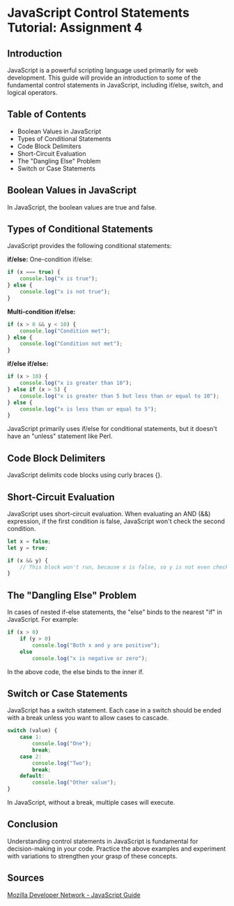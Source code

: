 # JavaScript Control Statements Tutorial: Assignment 4

## Introduction

JavaScript is a powerful scripting language used primarily for web development. This guide will provide an introduction to some of the fundamental control statements in JavaScript, including if/else, switch, and logical operators.

## Table of Contents

- Boolean Values in JavaScript
- Types of Conditional Statements
- Code Block Delimiters
- Short-Circuit Evaluation
- The "Dangling Else" Problem
- Switch or Case Statements

## Boolean Values in JavaScript

In JavaScript, the boolean values are true and false.

## Types of Conditional Statements

JavaScript provides the following conditional statements:

**if/else:**
One-condition if/else:

```javascript
if (x === true) {
    console.log("x is true");
} else {
    console.log("x is not true");
}
```

**Multi-condition if/else:**

```javascript
if (x > 0 && y < 10) {
    console.log("Condition met");
} else {
    console.log("Condition not met");
}
```
 **if/else if/else:** 

```javascript
if (x > 10) {
    console.log("x is greater than 10");
} else if (x > 5) {
    console.log("x is greater than 5 but less than or equal to 10");
} else {
    console.log("x is less than or equal to 5");
}
```
JavaScript primarily uses if/else for conditional statements, but it doesn't have an "unless" statement like Perl.

## Code Block Delimiters

JavaScript delimits code blocks using curly braces {}.

## Short-Circuit Evaluation

JavaScript uses short-circuit evaluation. When evaluating an AND (&&) expression, if the first condition is false, JavaScript won't check the second condition.

```javascript
let x = false;
let y = true;

if (x && y) { 
    // This block won't run, because x is false, so y is not even checked
}
```
## The "Dangling Else" Problem

In cases of nested if-else statements, the "else" binds to the nearest "if" in JavaScript. For example:


```javascript
if (x > 0)
    if (y > 0)
        console.log("Both x and y are positive");
    else
        console.log("x is negative or zero");
```

In the above code, the else binds to the inner if.

## Switch or Case Statements

JavaScript has a switch statement. Each case in a switch should be ended with a break unless you want to allow cases to cascade.

```javascript
switch (value) {
    case 1:
        console.log("One");
        break;
    case 2:
        console.log("Two");
        break;
    default:
        console.log("Other value");
}
```
In JavaScript, without a break, multiple cases will execute.

## Conclusion

Understanding control statements in JavaScript is fundamental for decision-making in your code. Practice the above examples and experiment with variations to strengthen your grasp of these concepts.

## Sources
[Mozilla Developer Network - JavaScript Guide](https://developer.mozilla.org/en-US/docs/Web/JavaScript/Guide)

